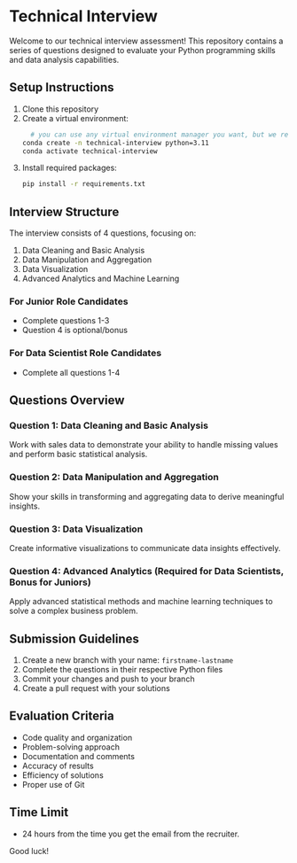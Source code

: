 # Technical Interview

Welcome to our technical interview assessment! This repository contains a series of questions designed to evaluate your Python programming skills and data analysis capabilities.

## Setup Instructions

1. Clone this repository
2. Create a virtual environment:
   ```bash
     # you can use any virtual environment manager you want, but we recommend using conda
   conda create -n technical-interview python=3.11
   conda activate technical-interview
   ```
3. Install required packages:
   ```bash
   pip install -r requirements.txt
   ```

## Interview Structure

The interview consists of 4 questions, focusing on:
1. Data Cleaning and Basic Analysis
2. Data Manipulation and Aggregation
3. Data Visualization
4. Advanced Analytics and Machine Learning

### For Junior Role Candidates
- Complete questions 1-3
- Question 4 is optional/bonus

### For Data Scientist Role Candidates
- Complete all questions 1-4

## Questions Overview

### Question 1: Data Cleaning and Basic Analysis
Work with sales data to demonstrate your ability to handle missing values and perform basic statistical analysis.

### Question 2: Data Manipulation and Aggregation
Show your skills in transforming and aggregating data to derive meaningful insights.

### Question 3: Data Visualization
Create informative visualizations to communicate data insights effectively.

### Question 4: Advanced Analytics (Required for Data Scientists, Bonus for Juniors)
Apply advanced statistical methods and machine learning techniques to solve a complex business problem.

## Submission Guidelines

1. Create a new branch with your name: `firstname-lastname`
2. Complete the questions in their respective Python files
3. Commit your changes and push to your branch
4. Create a pull request with your solutions

## Evaluation Criteria

- Code quality and organization
- Problem-solving approach
- Documentation and comments
- Accuracy of results
- Efficiency of solutions
- Proper use of Git

## Time Limit

- 24 hours from the time you get the email from the recruiter.

Good luck!
